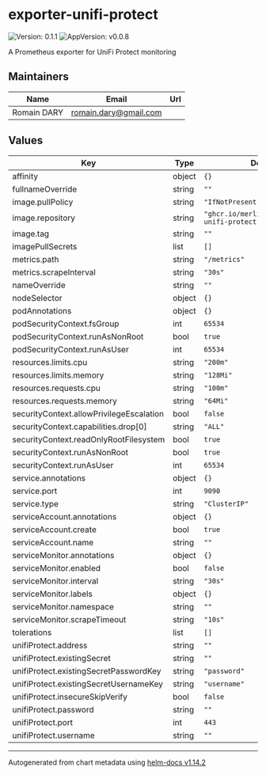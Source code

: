 # exporter-unifi-protect

![Version: 0.1.1](https://img.shields.io/badge/Version-0.1.1-informational?style=flat-square) ![AppVersion: v0.0.8](https://img.shields.io/badge/AppVersion-v0.0.8-informational?style=flat-square)

A Prometheus exporter for UniFi Protect monitoring

## Maintainers

| Name | Email | Url |
| ---- | ------ | --- |
| Romain DARY | <romain.dary@gmail.com> |  |

## Values

| Key | Type | Default | Description |
|-----|------|---------|-------------|
| affinity | object | `{}` |  |
| fullnameOverride | string | `""` |  |
| image.pullPolicy | string | `"IfNotPresent"` |  |
| image.repository | string | `"ghcr.io/merlindorin/exporter-unifi-protect"` |  |
| image.tag | string | `""` |  |
| imagePullSecrets | list | `[]` |  |
| metrics.path | string | `"/metrics"` |  |
| metrics.scrapeInterval | string | `"30s"` |  |
| nameOverride | string | `""` |  |
| nodeSelector | object | `{}` |  |
| podAnnotations | object | `{}` |  |
| podSecurityContext.fsGroup | int | `65534` |  |
| podSecurityContext.runAsNonRoot | bool | `true` |  |
| podSecurityContext.runAsUser | int | `65534` |  |
| resources.limits.cpu | string | `"200m"` |  |
| resources.limits.memory | string | `"128Mi"` |  |
| resources.requests.cpu | string | `"100m"` |  |
| resources.requests.memory | string | `"64Mi"` |  |
| securityContext.allowPrivilegeEscalation | bool | `false` |  |
| securityContext.capabilities.drop[0] | string | `"ALL"` |  |
| securityContext.readOnlyRootFilesystem | bool | `true` |  |
| securityContext.runAsNonRoot | bool | `true` |  |
| securityContext.runAsUser | int | `65534` |  |
| service.annotations | object | `{}` |  |
| service.port | int | `9090` |  |
| service.type | string | `"ClusterIP"` |  |
| serviceAccount.annotations | object | `{}` |  |
| serviceAccount.create | bool | `true` |  |
| serviceAccount.name | string | `""` |  |
| serviceMonitor.annotations | object | `{}` |  |
| serviceMonitor.enabled | bool | `false` |  |
| serviceMonitor.interval | string | `"30s"` |  |
| serviceMonitor.labels | object | `{}` |  |
| serviceMonitor.namespace | string | `""` |  |
| serviceMonitor.scrapeTimeout | string | `"10s"` |  |
| tolerations | list | `[]` |  |
| unifiProtect.address | string | `""` |  |
| unifiProtect.existingSecret | string | `""` |  |
| unifiProtect.existingSecretPasswordKey | string | `"password"` |  |
| unifiProtect.existingSecretUsernameKey | string | `"username"` |  |
| unifiProtect.insecureSkipVerify | bool | `false` |  |
| unifiProtect.password | string | `""` |  |
| unifiProtect.port | int | `443` |  |
| unifiProtect.username | string | `""` |  |

----------------------------------------------
Autogenerated from chart metadata using [helm-docs v1.14.2](https://github.com/norwoodj/helm-docs/releases/v1.14.2)

